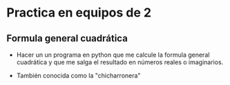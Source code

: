 # Practica en equipos de 2

## Formula general cuadrática

* Hacer un un programa en python que me calcule la formula general cuadrática y
  que me salga el resultado en números reales o imaginarios.

* También conocida como la "chicharronera"
